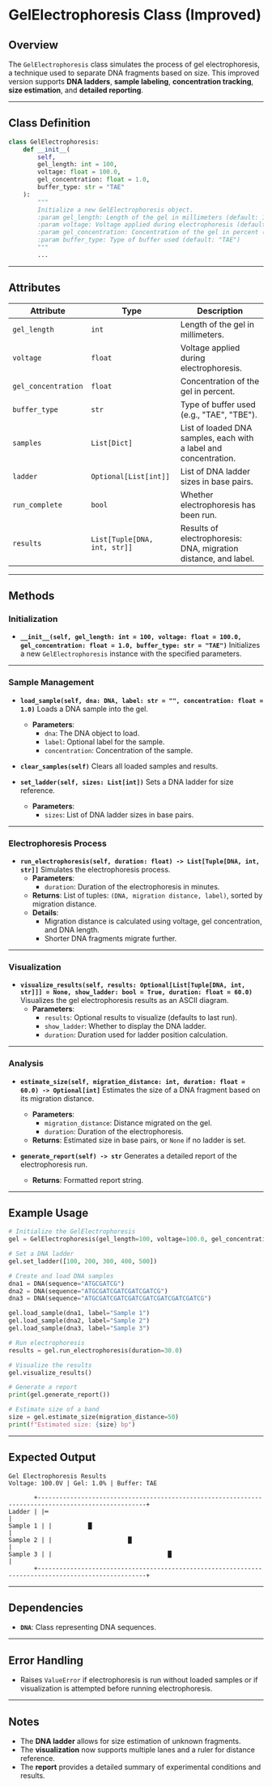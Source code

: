 # GelElectrophoresis Class (Improved)
## Overview
The `GelElectrophoresis` class simulates the process of gel electrophoresis, a technique used to separate DNA fragments based on size. This improved version supports **DNA ladders**, **sample labeling**, **concentration tracking**, **size estimation**, and **detailed reporting**.

---

## Class Definition
```python
class GelElectrophoresis:
    def __init__(
        self,
        gel_length: int = 100,
        voltage: float = 100.0,
        gel_concentration: float = 1.0,
        buffer_type: str = "TAE"
    ):
        """
        Initialize a new GelElectrophoresis object.
        :param gel_length: Length of the gel in millimeters (default: 100)
        :param voltage: Voltage applied during electrophoresis (default: 100.0)
        :param gel_concentration: Concentration of the gel in percent (default: 1.0)
        :param buffer_type: Type of buffer used (default: "TAE")
        """
        ...
```

---

## Attributes


| Attribute | Type | Description |
|-----------|------|-------------|
| `gel_length` | `int` | Length of the gel in millimeters. |
| `voltage` | `float` | Voltage applied during electrophoresis. |
| `gel_concentration` | `float` | Concentration of the gel in percent. |
| `buffer_type` | `str` | Type of buffer used (e.g., "TAE", "TBE"). |
| `samples` | `List[Dict]` | List of loaded DNA samples, each with a label and concentration. |
| `ladder` | `Optional[List[int]]` | List of DNA ladder sizes in base pairs. |
| `run_complete` | `bool` | Whether electrophoresis has been run. |
| `results` | `List[Tuple[DNA, int, str]]` | Results of electrophoresis: DNA, migration distance, and label. |

---

## Methods

### Initialization
- **`__init__(self, gel_length: int = 100, voltage: float = 100.0, gel_concentration: float = 1.0, buffer_type: str = "TAE")`**
  Initializes a new `GelElectrophoresis` instance with the specified parameters.

---

### Sample Management
- **`load_sample(self, dna: DNA, label: str = "", concentration: float = 1.0)`**
  Loads a DNA sample into the gel.
  - **Parameters**:
    - `dna`: The DNA object to load.
    - `label`: Optional label for the sample.
    - `concentration`: Concentration of the sample.

- **`clear_samples(self)`**
  Clears all loaded samples and results.

- **`set_ladder(self, sizes: List[int])`**
  Sets a DNA ladder for size reference.
  - **Parameters**:
    - `sizes`: List of DNA ladder sizes in base pairs.

---

### Electrophoresis Process
- **`run_electrophoresis(self, duration: float) -> List[Tuple[DNA, int, str]]`**
  Simulates the electrophoresis process.
  - **Parameters**:
    - `duration`: Duration of the electrophoresis in minutes.
  - **Returns**: List of tuples: `(DNA, migration distance, label)`, sorted by migration distance.
  - **Details**:
    - Migration distance is calculated using voltage, gel concentration, and DNA length.
    - Shorter DNA fragments migrate further.

---

### Visualization
- **`visualize_results(self, results: Optional[List[Tuple[DNA, int, str]]] = None, show_ladder: bool = True, duration: float = 60.0)`**
  Visualizes the gel electrophoresis results as an ASCII diagram.
  - **Parameters**:
    - `results`: Optional results to visualize (defaults to last run).
    - `show_ladder`: Whether to display the DNA ladder.
    - `duration`: Duration used for ladder position calculation.

---

### Analysis
- **`estimate_size(self, migration_distance: int, duration: float = 60.0) -> Optional[int]`**
  Estimates the size of a DNA fragment based on its migration distance.
  - **Parameters**:
    - `migration_distance`: Distance migrated on the gel.
    - `duration`: Duration of the electrophoresis.
  - **Returns**: Estimated size in base pairs, or `None` if no ladder is set.

- **`generate_report(self) -> str`**
  Generates a detailed report of the electrophoresis run.
  - **Returns**: Formatted report string.

---

## Example Usage
```python
# Initialize the GelElectrophoresis
gel = GelElectrophoresis(gel_length=100, voltage=100.0, gel_concentration=1.0, buffer_type="TAE")

# Set a DNA ladder
gel.set_ladder([100, 200, 300, 400, 500])

# Create and load DNA samples
dna1 = DNA(sequence="ATGCGATCG")
dna2 = DNA(sequence="ATGCGATCGATCGATCGATCG")
dna3 = DNA(sequence="ATGCGATCGATCGATCGATCGATCGATCGATCG")

gel.load_sample(dna1, label="Sample 1")
gel.load_sample(dna2, label="Sample 2")
gel.load_sample(dna3, label="Sample 3")

# Run electrophoresis
results = gel.run_electrophoresis(duration=30.0)

# Visualize the results
gel.visualize_results()

# Generate a report
print(gel.generate_report())

# Estimate size of a band
size = gel.estimate_size(migration_distance=50)
print(f"Estimated size: {size} bp")
```

---

## Expected Output
```
Gel Electrophoresis Results
Voltage: 100.0V | Gel: 1.0% | Buffer: TAE

       +----------------------------------------------------------------------------------------------------+
Ladder | |═                                                                                                   |
Sample 1 | |          █                                                                                      |
Sample 2 | |                     █                                                                           |
Sample 3 | |                                █                                                              |
       +----------------------------------------------------------------------------------------------------+
```

---

## Dependencies
- **`DNA`**: Class representing DNA sequences.

---

## Error Handling
- Raises `ValueError` if electrophoresis is run without loaded samples or if visualization is attempted before running electrophoresis.

---

## Notes
- The **DNA ladder** allows for size estimation of unknown fragments.
- The **visualization** now supports multiple lanes and a ruler for distance reference.
- The **report** provides a detailed summary of experimental conditions and results.

